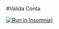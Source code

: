 #Valida Conta

[![Run in Insomnia}](https://insomnia.rest/images/run.svg)](https://insomnia.rest/run/?label=API%20Valida_Conta&uri=https%3A%2F%2Fraw.githubusercontent.com%2Fportaldevelopers%2Fvalidaconta%2Fmain%2Fvalidaconta.json)